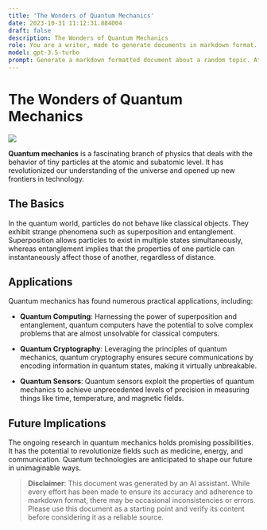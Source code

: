 ```yaml
---
title: 'The Wonders of Quantum Mechanics'
date: 2023-10-31 11:12:31.884004
draft: false
description: The Wonders of Quantum Mechanics
role: You are a writer, made to generate documents in markdown format. It is very important that all of the documents you generate are in valid markdown format.
model: gpt-3.5-turbo
prompt: Generate a markdown formatted document about a random topic. At the bottom, include a disclaimer explaining that the document was generated by you. The first line of the document should be the title. Make sure that the entire document is in proper markdown format, using a mix of various tags to make the document visually appealing.
---
```


# The Wonders of Quantum Mechanics

![](https://www.example.com/images/quantum.jpg)

**Quantum mechanics** is a fascinating branch of physics that deals with the behavior of tiny particles at the atomic and subatomic level. It has revolutionized our understanding of the universe and opened up new frontiers in technology. 

## The Basics

In the quantum world, particles do not behave like classical objects. They exhibit strange phenomena such as superposition and entanglement. Superposition allows particles to exist in multiple states simultaneously, whereas entanglement implies that the properties of one particle can instantaneously affect those of another, regardless of distance.

## Applications

Quantum mechanics has found numerous practical applications, including:

- **Quantum Computing**: Harnessing the power of superposition and entanglement, quantum computers have the potential to solve complex problems that are almost unsolvable for classical computers.

- **Quantum Cryptography**: Leveraging the principles of quantum mechanics, quantum cryptography ensures secure communications by encoding information in quantum states, making it virtually unbreakable.

- **Quantum Sensors**: Quantum sensors exploit the properties of quantum mechanics to achieve unprecedented levels of precision in measuring things like time, temperature, and magnetic fields.

## Future Implications

The ongoing research in quantum mechanics holds promising possibilities. It has the potential to revolutionize fields such as medicine, energy, and communication. Quantum technologies are anticipated to shape our future in unimaginable ways.

> **Disclaimer**: This document was generated by an AI assistant. While every effort has been made to ensure its accuracy and adherence to markdown format, there may be occasional inconsistencies or errors. Please use this document as a starting point and verify its content before considering it as a reliable source.